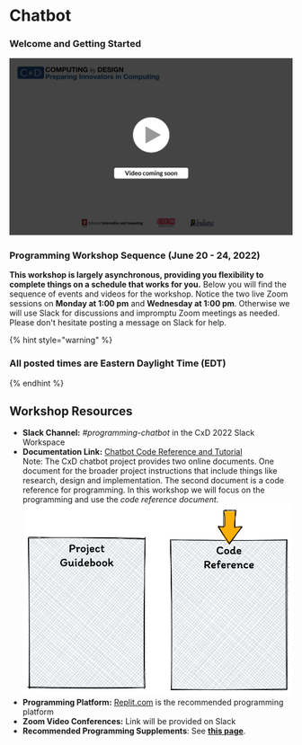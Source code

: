# Chatbot

### **Welcome and Getting Started**

![](../.gitbook/assets/vidComing.png)

### Programming Workshop Sequence (June 20 - 24, 2022)

**This workshop is largely asynchronous, providing you flexibility to complete things on a schedule that works for you.** Below you will find the sequence of events and videos for the workshop. Notice the two live Zoom sessions on **Monday at 1:00 pm** and **Wednesday at 1:00 pm**. Otherwise we will use Slack for discussions and impromptu Zoom meetings as needed. Please don't hesitate posting a message on Slack for help.

{% hint style="warning" %}
### All posted times are Eastern Daylight Time (EDT)
{% endhint %}

## **Workshop Resources**

* **Slack Channel:** _#programming-chatbot_ in the CxD 2022 Slack Workspace
* **Documentation Link:** [Chatbot Code Reference and Tutorial](https://docs.idew.org/code-chatbot/core-template)\
  Note: The CxD chatbot project provides two online documents. One document for the broader project instructions that include things like research, design and implementation. The second document is a code reference for programming. In this workshop we will focus on the programming and use the _code reference document._\
  __![](<../.gitbook/assets/image (5).png>)__
* **Programming Platform:** [Replit.com](https://replit.com) is the recommended programming platform
* **Zoom Video Conferences:** Link will be provided on Slack
* **Recommended Programming Supplements**: See [**this page**](https://docs.idew.org/project-chatbot/challenge-and-background/skills-and-exploration).
